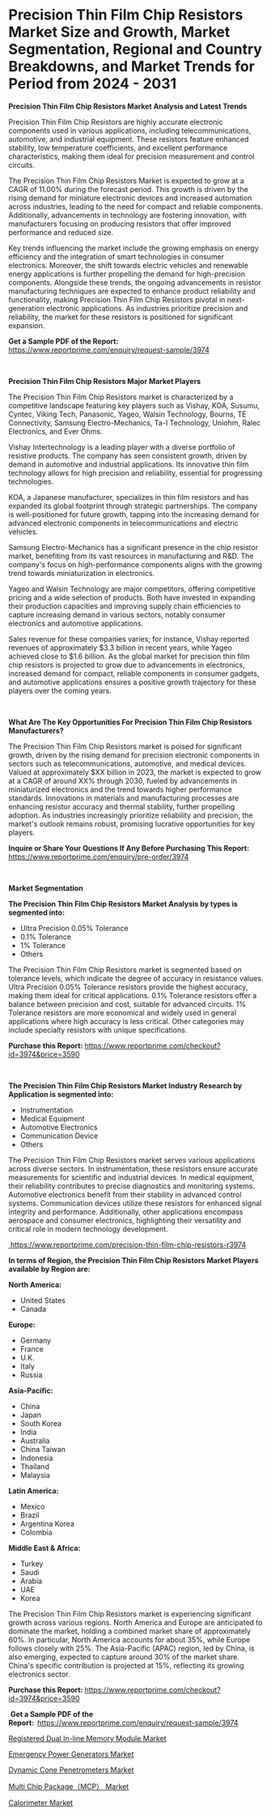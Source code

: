 <p><h1>Precision Thin Film Chip Resistors Market Size and Growth, Market Segmentation, Regional and Country Breakdowns, and Market Trends for Period from 2024 -  2031</h1></p><p><strong>Precision Thin Film Chip Resistors Market Analysis and Latest Trends</strong></p>
<p><p>Precision Thin Film Chip Resistors are highly accurate electronic components used in various applications, including telecommunications, automotive, and industrial equipment. These resistors feature enhanced stability, low temperature coefficients, and excellent performance characteristics, making them ideal for precision measurement and control circuits.</p><p>The Precision Thin Film Chip Resistors Market is expected to grow at a CAGR of 11.00% during the forecast period. This growth is driven by the rising demand for miniature electronic devices and increased automation across industries, leading to the need for compact and reliable components. Additionally, advancements in technology are fostering innovation, with manufacturers focusing on producing resistors that offer improved performance and reduced size.</p><p>Key trends influencing the market include the growing emphasis on energy efficiency and the integration of smart technologies in consumer electronics. Moreover, the shift towards electric vehicles and renewable energy applications is further propelling the demand for high-precision components. Alongside these trends, the ongoing advancements in resistor manufacturing techniques are expected to enhance product reliability and functionality, making Precision Thin Film Chip Resistors pivotal in next-generation electronic applications. As industries prioritize precision and reliability, the market for these resistors is positioned for significant expansion.</p></p>
<p><strong>Get a Sample PDF of the Report:&nbsp;</strong> <a href="https://www.reportprime.com/enquiry/request-sample/3974">https://www.reportprime.com/enquiry/request-sample/3974</a></p>
<p>&nbsp;</p>
<p><strong>Precision Thin Film Chip Resistors Major Market Players</strong></p>
<p><p>The Precision Thin Film Chip Resistors market is characterized by a competitive landscape featuring key players such as Vishay, KOA, Susumu, Cyntec, Viking Tech, Panasonic, Yageo, Walsin Technology, Bourns, TE Connectivity, Samsung Electro-Mechanics, Ta-I Technology, Uniohm, Ralec Electronics, and Ever Ohms.</p><p>Vishay Intertechnology is a leading player with a diverse portfolio of resistive products. The company has seen consistent growth, driven by demand in automotive and industrial applications. Its innovative thin film technology allows for high precision and reliability, essential for progressing technologies.</p><p>KOA, a Japanese manufacturer, specializes in thin film resistors and has expanded its global footprint through strategic partnerships. The company is well-positioned for future growth, tapping into the increasing demand for advanced electronic components in telecommunications and electric vehicles.</p><p>Samsung Electro-Mechanics has a significant presence in the chip resistor market, benefiting from its vast resources in manufacturing and R&D. The company's focus on high-performance components aligns with the growing trend towards miniaturization in electronics.</p><p>Yageo and Walsin Technology are major competitors, offering competitive pricing and a wide selection of products. Both have invested in expanding their production capacities and improving supply chain efficiencies to capture increasing demand in various sectors, notably consumer electronics and automotive applications.</p><p>Sales revenue for these companies varies; for instance, Vishay reported revenues of approximately $3.3 billion in recent years, while Yageo achieved close to $1.6 billion. As the global market for precision thin film chip resistors is projected to grow due to advancements in electronics, increased demand for compact, reliable components in consumer gadgets, and automotive applications ensures a positive growth trajectory for these players over the coming years.</p></p>
<p>&nbsp;</p>
<p><strong>What Are The Key Opportunities For Precision Thin Film Chip Resistors Manufacturers?</strong></p>
<p><p>The Precision Thin Film Chip Resistors market is poised for significant growth, driven by the rising demand for precision electronic components in sectors such as telecommunications, automotive, and medical devices. Valued at approximately $XX billion in 2023, the market is expected to grow at a CAGR of around XX% through 2030, fueled by advancements in miniaturized electronics and the trend towards higher performance standards. Innovations in materials and manufacturing processes are enhancing resistor accuracy and thermal stability, further propelling adoption. As industries increasingly prioritize reliability and precision, the market's outlook remains robust, promising lucrative opportunities for key players.</p></p>
<p><strong>Inquire or Share Your Questions If Any Before Purchasing This Report:</strong> <a href="https://www.reportprime.com/enquiry/pre-order/3974">https://www.reportprime.com/enquiry/pre-order/3974</a></p>
<p>&nbsp;</p>
<p><strong>Market Segmentation</strong></p>
<p><strong>The Precision Thin Film Chip Resistors Market Analysis by types is segmented into:</strong></p>
<p><ul><li>Ultra Precision 0.05% Tolerance</li><li>0.1% Tolerance</li><li>1% Tolerance</li><li>Others</li></ul></p>
<p><p>The Precision Thin Film Chip Resistors market is segmented based on tolerance levels, which indicate the degree of accuracy in resistance values. Ultra Precision 0.05% Tolerance resistors provide the highest accuracy, making them ideal for critical applications. 0.1% Tolerance resistors offer a balance between precision and cost, suitable for advanced circuits. 1% Tolerance resistors are more economical and widely used in general applications where high accuracy is less critical. Other categories may include specialty resistors with unique specifications.</p></p>
<p><strong>Purchase this Report:&nbsp;</strong><a href="https://www.reportprime.com/checkout?id=3974&price=3590">https://www.reportprime.com/checkout?id=3974&price=3590</a></p>
<p>&nbsp;</p>
<p><strong>The Precision Thin Film Chip Resistors Market Industry Research by Application is segmented into:</strong></p>
<p><ul><li>Instrumentation</li><li>Medical Equipment</li><li>Automotive Electronics</li><li>Communication Device</li><li>Others</li></ul></p>
<p><p>The Precision Thin Film Chip Resistors market serves various applications across diverse sectors. In instrumentation, these resistors ensure accurate measurements for scientific and industrial devices. In medical equipment, their reliability contributes to precise diagnostics and monitoring systems. Automotive electronics benefit from their stability in advanced control systems. Communication devices utilize these resistors for enhanced signal integrity and performance. Additionally, other applications encompass aerospace and consumer electronics, highlighting their versatility and critical role in modern technology development.</p></p>
<p><a href="https://www.reportprime.com/precision-thin-film-chip-resistors-r3974">&nbsp;https://www.reportprime.com/precision-thin-film-chip-resistors-r3974</a></p>
<p><strong>In terms of Region, the Precision Thin Film Chip Resistors Market Players available by Region are:</strong></p>
<p>
    <p> <strong> North America: </strong>
        <ul>
            <li>United States</li>
            <li>Canada</li>
        </ul>
        </p> 
    <p> <strong> Europe: </strong>
        <ul>
            <li>Germany</li>
            <li>France</li>
            <li>U.K.</li>
            <li>Italy</li>
            <li>Russia</li>
        </ul>
        </p> 
    <p> <strong> Asia-Pacific: </strong>
        <ul>
            <li>China</li>
            <li>Japan</li>
            <li>South Korea</li>
            <li>India</li>
            <li>Australia</li>
            <li>China Taiwan</li>
            <li>Indonesia</li>
            <li>Thailand</li>
            <li>Malaysia</li>
        </ul>
        </p> 
    <p> <strong> Latin America: </strong>
        <ul>
            <li>Mexico</li>
            <li>Brazil</li>
            <li>Argentina Korea</li>
            <li>Colombia</li>
        </ul>
        </p> 
    <p> <strong> Middle East & Africa: </strong>
        <ul>
            <li>Turkey</li>
            <li>Saudi</li>
            <li>Arabia</li>
            <li>UAE</li>
            <li>Korea</li>
        </ul>
    </p>
    </p>
<p><p>The Precision Thin Film Chip Resistors market is experiencing significant growth across various regions. North America and Europe are anticipated to dominate the market, holding a combined market share of approximately 60%. In particular, North America accounts for about 35%, while Europe follows closely with 25%. The Asia-Pacific (APAC) region, led by China, is also emerging, expected to capture around 30% of the market share. China's specific contribution is projected at 15%, reflecting its growing electronics sector.</p></p>
<p><strong>Purchase this Report: </strong><a href="https://www.reportprime.com/checkout?id=3974&price=3590">https://www.reportprime.com/checkout?id=3974&price=3590</a></p>
<p>&nbsp;<strong>Get a Sample PDF of the Report:&nbsp;&nbsp;</strong><a href="https://www.reportprime.com/enquiry/request-sample/3974">https://www.reportprime.com/enquiry/request-sample/3974</a></p>
<p><strong></strong></p>
<p><p><a href="https://issuu.com/reportprime-2/docs/registered-dual-in-line-memory-modu_a458f0c3429354">Registered Dual In-line Memory Module Market</a></p><p><a href="https://www.linkedin.com/pulse/global-emergency-power-generators-industry-research-report-competitive-tew6c?trackingId=VTvNNNbGTGiBYtbgYbVlvw%3D%3D">Emergency Power Generators Market</a></p><p><a href="https://www.linkedin.com/pulse/global-dynamic-cone-penetrometers-market-focus-product-type-single-mass-uxoic?trackingId=yU2dSTCHSBO4Xf0OlK8r4Q%3D%3D">Dynamic Cone Penetrometers Market</a></p><p><a href="https://issuu.com/reportprime-2/docs/multi-chip-packagemcp-market-size-2_01af19dbeecf38">Multi Chip Package（MCP） Market</a></p><p><a href="https://www.linkedin.com/pulse/calorimeter-market-share-analysis-growth-trends-tvrse?trackingId=cPeUUqDtSnSIFxemoJVbCQ%3D%3D">Calorimeter Market</a></p></p>